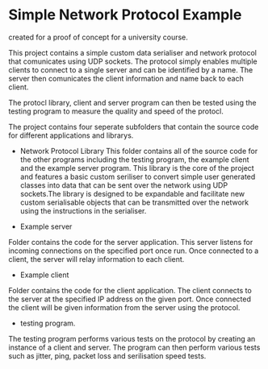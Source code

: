 # Simple Network Protocol Example 

created for a proof of concept for a university course.
 
This project contains a simple custom data serialiser and network protocol that comunicates using UDP sockets. 
The protocol simply enables multiple clients to connect to a single server and can be identified by a name. The server then comunicates the client information and name back to each client.

The protocl library, client and server program can then be tested using the testing program to measure the quality and speed of the protocl.

The project contains four seperate subfolders that contain the source code for different applications and librarys.

- Network Protocol Library
This folder contains all of the source code for the other programs including the testing program, the example client and the example server program.
This library is the core of the project and features a basic custom seriliser to convert simple user generated classes into data that can be sent over the network using UDP sockets.The library is designed to be expandable and facilitate new custom serialisable objects that can be transmitted over the network using the instructions in the serialiser.

- Example server 

Folder contains the code for the server application. This server listens for incoming connections on the specified port once run. Once connected to a client, the server will relay information to each client.

- Example client

Folder contains the code for the client application. The client connects to the server at the specified IP address on the given port. Once connected the client will be given information from the server using the protocol. 

- testing program.

The testing program performs various tests on the protocol by creating an instance of a client and server. The program can then perform various tests such as jitter, ping, packet loss and serilisation speed tests.
